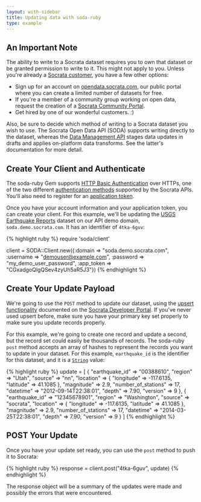 ```yaml
---
layout: with-sidebar
title: Updating data with soda-ruby
type: example
---
```


## An Important Note

The ability to write to a Socrata dataset requires you to own that dataset or be granted permission to write to it. This might not apply to you. Unless you're already a [Socrata customer](http://www.socrata.com/customer-spotlight/), you have a few other options:

- Sign up for an account on [opendata.socrata.com](http://opendata.socrata.com), our public portal where you can create a limited number of datasets for free.
- If you're a member of a community group working on open data, request the creation of a [Socrata Community Portal](http://communities.socrata.com).
- Get hired by one of our wonderful customers. :)

Also, be sure to decide which method of writing to a Socrata dataset you wish to use. The Socrata Open Data API (SODA) supports writing directly to the dataset, whereas the [Data Management API](https://socratapublishing.docs.apiary.io/) stages data updates in drafts and applies on-platform data transforms. See the latter's documentation for more detail.

## Create Your Client and Authenticate

The soda-ruby Gem supports [HTTP Basic Authentication](http://en.wikipedia.org/wiki/Basic_access_authentication) over HTTPs, one of the two different [authentication methods](http://dev.socrata.com/docs/authentication.html) supported by the Socrata APIs. You'll also need to register for an [application token](http://dev.socrata.com/docs/app-tokens.html).

Once you have your account information and your application token, you can create your client. For this example, we'll be updating the [USGS Earthquake Reports](https://soda.demo.socrata.com/dataset/USGS-Earthquake-Reports/4tka-6guv) dataset on our API demo domain, `soda.demo.socrata.com`. It has an identifier of `4tka-6guv`:

{% highlight ruby %}
require 'soda/client'

client = SODA::Client.new({:domain => "soda.demo.socrata.com",
                           :username => "demouser@example.com",
                           :password => "my_demo_user_password",
                           :app_token => "CGxadgoQlgQSev4zyUh5aR5J3"})
{% endhighlight %}

## Create Your Update Payload

We're going to use the `POST` method to update our dataset, using the [upsert functionality](http://dev.socrata.com/publishers/upsert.html) documented on the [Socrata Developer Portal](http://dev.socrata.com). If you've never used upsert before, make sure you have your primary key set properly to make sure you update records properly.

For this example, we're going to create one record and update a second, but the record set could easily be thousands of records. The soda-ruby `post` method accepts an array of hashes to represent the records you want to update in your dataset. For this example, `earthquake_id` is the identifier for this dataset, and it is a [`String`](http://dev.socrata.com/docs/datatypes/string.html) value:

{% highlight ruby %}
update = [ {
  "earthquake_id" => "00388610",
  "region" => "Utah",
  "source" => "nn",
  "location" => {
    "longitude" => -117.6135,
    "latitude" => 41.1085
  },
  "magnitude" => 2.9,
  "number_of_stations" => 17,
  "datetime" => "2012-09-14T22:38:01",
  "depth" => 7.90,
  "version" => 9
}, {
  "earthquake_id" => "12345678901",
  "region" => "Washington",
  "source" => "socrata",
  "location" => {
    "longitude" => -117.6135,
    "latitude" => 41.1085
  },
  "magnitude" => 2.9,
  "number_of_stations" => 17,
  "datetime" => "2014-03-25T22:38:01",
  "depth" => 7.90,
  "version" => 9
} ] 
{% endhighlight %}

## POST Your Update

Once you have your update set ready, you can use the `post` method to push it to Socrata:

{% highlight ruby %}
response = client.post("4tka-6guv", update)
{% endhighlight %}

The response object will be a summary of the updates were made and possibly the errors that were encountered.

